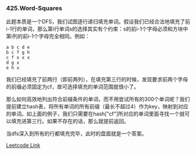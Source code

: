 ### 425.Word-Squares

此题本质是一个DFS，我们试图逐行递归填充单词。假设我们已经合法地填充了前i-1行的单词，那么第i行单词s的选择其实有个约束：s的前i-1个字母必须和方块中第i列的前i-1个字母完全相同。例如：
```
a b c d e
b c f g h
c f x x x
d g x
e h x
```
我们已经填充了前两行（即前两列），在填充第三行的时候，发现要求前两个字母的前缀必须固定为cf，故可选择填充的单词范围就很小了。

那么如何高效地列出符合前缀条件的单词，而不用尝试所有的300个单词呢？我们提前建立hash表，将所有单词的所有前缀（最长不超过4）作为key，映射到对应的单词。如上面的例子，我们只需要在hash["cf"]所对应的单词里面寻找一个就可以填充进第三行。如果不存在的话，那么就提前返回。

当dfs深入到所有的行都填充完毕，此时的盘面就是一个答案。

[Leetcode Link](https://leetcode.com/problems/word-squares)
